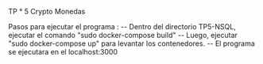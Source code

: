 TP ° 5 Crypto Monedas

Pasos para ejecutar el programa : 
-- Dentro del directorio TP5-NSQL, ejecutar el comando "sudo docker-compose build"
-- Luego, ejecutar "sudo docker-compose up" para levantar los contenedores.
-- El programa se ejecutara en el localhost:3000
